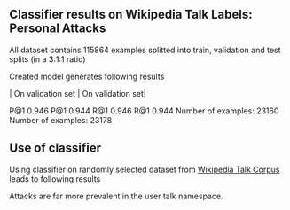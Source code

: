 ## Classifier results on Wikipedia Talk Labels: Personal Attacks

All dataset contains 115864 examples splitted into train, validation and test splits (in a 3:1:1 ratio)  

Created model generates following results

| On validation set | On validation set|

P@1	0.946                     P@1	0.944
R@1	0.946                     R@1	0.944
Number of examples: 23160     Number of examples: 23178

## Use of classifier

Using classifier on randomly selected dataset from [Wikipedia Talk Corpus](https://figshare.com/articles/Wikipedia_Talk_Corpus/4264973) leads to following results

Attacks are far more prevalent in the user talk namespace.
